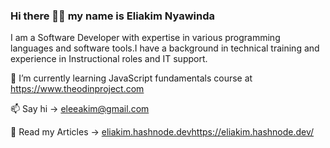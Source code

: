 ### Hi there 👋🏾 my name is Eliakim Nyawinda 

I am a Software Developer with expertise in various programming languages and software tools.I have a background in technical training and experience in Instructional roles and IT support.

🌱 I’m currently learning JavaScript fundamentals course at https://www.theodinproject.com

📫 Say hi -> [eleeakim@gmail.com](mailto:eleeakim@gmail.com)

📄 Read my Articles -> [eliakim.hashnode.dev](https://eliakim.hashnode.dev/)https://eliakim.hashnode.dev/

